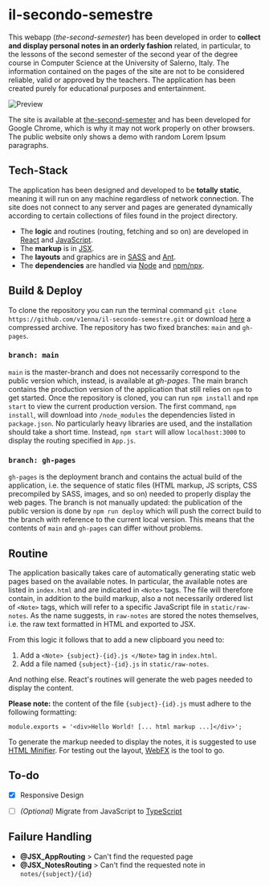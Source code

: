 # il-secondo-semestre

This webapp (_the-second-semester_) has been developed in order to **collect and display personal notes in an orderly fashion** related, in particular, to the lessons of the second semester of the second year of the degree course in Computer Science at the University of Salerno, Italy. The information contained on the pages of the site are not to be considered reliable, valid or approved by the teachers. The application has been created purely for educational purposes and entertainment.

![Preview](https://i.ibb.co/tZQJRXm/f43407ea6af616a28d90bc256f35209f.png)

The site is available at [the-second-semester](https://v1enna.github.io/il-secondo-semestre/) and has been developed for Google Chrome, which is why it may not work properly on other browsers. The public website only shows a demo with random Lorem Ipsum paragraphs.


## Tech-Stack

The application has been designed and developed to be **totally static**, meaning it will run on any machine regardless of network connection. The site does not connect to any server and pages are generated dynamically according to certain collections of files found in the project directory.

- The **logic** and routines (routing, fetching and so on) are developed in [React](https://it.reactjs.org/) and [JavaScript](https://developer.mozilla.org/it/docs/Web/JavaScript). 
- The **markup** is in [JSX](https://facebook.github.io/jsx/). 
- The **layouts** and graphics are in [SASS](https://sass-lang.com/) and [Ant](https://ant.design/).
- The **dependencies** are handled via [Node](https://nodejs.org/it/) and [npm/npx](https://www.npmjs.com/).


## Build & Deploy

To clone the repository you can run the terminal command `git clone https://github.com/v1enna/il-secondo-semestre.git` or download [here](https://github.com/v1enna/il-secondo-semestre/archive/main.zip) a compressed archive. The repository has two fixed branches: `main` and `gh-pages`.

### `branch: main`

`main` is the master-branch and does not necessarily correspond to the public version which, instead, is available at *gh-pages*. The main branch contains the production version of the application that still relies on `npm` to get started. Once the repository is cloned, you can run `npm install` and `npm start` to view the current production version. The first command, `npm install`, will download into `/node_modules` the dependencies listed in `package.json`. No particularly heavy libraries are used, and the installation should take a short time. Instead, `npm start` will allow `localhost:3000` to display the routing specified in `App.js`. 

### `branch: gh-pages`

`gh-pages` is the deployment branch and contains the actual build of the application, i.e. the sequence of static files (HTML markup, JS scripts, CSS precompiled by SASS, images, and so on) needed to properly display the web pages. The branch is not manually updated: the publication of the public version is done by `npm run deploy` which will push the correct build to the branch with reference to the current local version. This means that the contents of `main` and `gh-pages` can differ without problems.


## Routine

The application basically takes care of automatically generating static web pages based on the available notes. In particular, the available notes are listed in `index.html` and are indicated in `<Note>` tags. The file will therefore contain, in addition to the build markup, also a not necessarily ordered list of `<Note>` tags, which will refer to a specific JavaScript file in `static/raw-notes`. As the name suggests, in `raw-notes` are stored the notes themselves, i.e. the raw text formatted in HTML and exported to JSX. 

From this logic it follows that to add a new clipboard you need to:
1. Add a `<Note> {subject}-{id}.js </Note>` tag in `index.html`.
2. Add a file named `{subject}-{id}.js` in `static/raw-notes`.

And nothing else. React's routines will generate the web pages needed to display the content.

**Please note:** the content of the file `{subject}-{id}.js` must adhere to the following formatting:

`module.exports = '<div>Hello World! [... html markup ...]</div>';`

To generate the markup needed to display the notes, it is suggested to use [HTML Minifier](https://www.willpeavy.com/tools/minifier/). For testing out the layout, [WebFX](https://www.webfx.com/tools/lorem-ipsum-generator/) is the tool to go.


## To-do
- [X] Responsive Design
- [ ] *(Optional)* Migrate from JavaScript to [TypeScript](https://www.typescriptlang.org/)


## Failure Handling
- **@JSX_AppRouting** > Can't find the requested page
- **@JSX_NotesRouting** > Can't find the requested note in `notes/{subject}/{id}`
